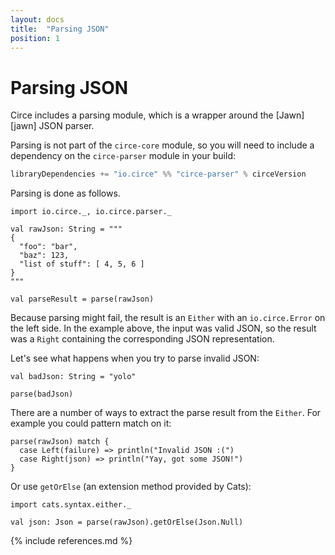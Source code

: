 ```yaml
---
layout: docs
title:  "Parsing JSON"
position: 1
---
```


# Parsing JSON

Circe includes a parsing module, which is a wrapper around the [Jawn][jawn] JSON parser.

Parsing is not part of the `circe-core` module, so you will need to include a dependency on the `circe-parser` module in your build:

```scala
libraryDependencies += "io.circe" %% "circe-parser" % circeVersion
```

Parsing is done as follows.

```tut:book
import io.circe._, io.circe.parser._

val rawJson: String = """
{
  "foo": "bar",
  "baz": 123,
  "list of stuff": [ 4, 5, 6 ]
}
"""

val parseResult = parse(rawJson)
```

Because parsing might fail, the result is an `Either` with an `io.circe.Error` on the left side.
In the example above, the input was valid JSON, so the result was a `Right` containing the
corresponding JSON representation.

Let's see what happens when you try to parse invalid JSON:

```tut:book
val badJson: String = "yolo"

parse(badJson)
```

There are a number of ways to extract the parse result from the `Either`. For example you could pattern
match on it:

```tut:book
parse(rawJson) match {
  case Left(failure) => println("Invalid JSON :(")
  case Right(json) => println("Yay, got some JSON!")
}
```

Or use `getOrElse` (an extension method provided by Cats):

```tut:book
import cats.syntax.either._

val json: Json = parse(rawJson).getOrElse(Json.Null)
```

{% include references.md %}
